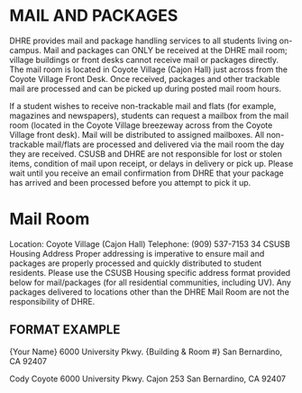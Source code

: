 # MAIL AND PACKAGES
DHRE provides mail and package handling services to all students living on-campus. Mail and
packages can ONLY be received at the DHRE mail room; village buildings or front desks cannot
receive mail or packages directly. The mail room is located in Coyote Village (Cajon Hall) just
across from the Coyote Village Front Desk. Once received, packages and other trackable mail
are processed and can be picked up during posted mail room hours.

If a student wishes to receive non-trackable mail and flats (for example, magazines and
newspapers), students can request a mailbox from the mail room (located in the Coyote Village
breezeway across from the Coyote Village front desk). Mail will be distributed to assigned
mailboxes. All non-trackable mail/flats are processed and delivered via the mail room the day
they are received. CSUSB and DHRE are not responsible for lost or stolen items, condition of
mail upon receipt, or delays in delivery or pick up. Please wait until you receive an email
confirmation from DHRE that your package has arrived and been processed before you attempt
to pick it up.

# Mail Room
Location: Coyote Village (Cajon Hall)
Telephone: (909) 537-7153
34
CSUSB Housing Address
Proper addressing is imperative to ensure mail and packages are properly processed and
quickly distributed to student residents. Please use the CSUSB Housing specific address format
provided below for mail/packages (for all residential communities, including UV). Any packages
delivered to locations other than the DHRE Mail Room are not the responsibility of DHRE.

## FORMAT EXAMPLE
{Your Name}
6000 University Pkwy.
{Building & Room #}
San Bernardino, CA 92407

Cody Coyote
6000 University Pkwy.
Cajon 253
San Bernardino, CA 92407